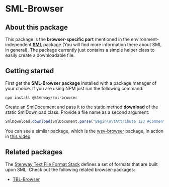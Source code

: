 ﻿# SML-Browser

## About this package

This package is the **browser-specific part** mentioned in the environment-independent **[SML](https://www.npmjs.com/package/@stenway/sml)** package (You will find more information there about SML in general). The package currently just contains a simple helper class to easily create a downloadable file.

## Getting started

First get the **SML-Browser package** installed with a package manager of your choice.
If you are using NPM just run the following command:
```
npm install @stenway/sml-browser
```
Create an SmlDocument and pass it to the static method **download** of the static SmlDownload class. Provide a file name as a second argument:

```ts
SmlDownload.download(SmlDocument.parse("Begin\n\tAttribute 123 #Comment\nEnd"), "Test.sml")
```

You can see a similar package, which is the [wsv-browser](https://www.npmjs.com/package/@stenway/wsv-browser) package, in action in [this video](https://www.youtube.com/watch?v=aKAtPU1Faxk).

## Related packages

The [Stenway Text File Format Stack](https://www.youtube.com/watch?v=m7Z0mrcFeCg) defines a set of formats
that are built upon SML. Check out the following related browser-packages:

* [TBL-Browser](https://www.npmjs.com/package/@stenway/tbl-browser)